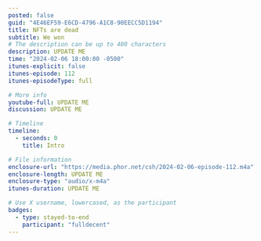 ```yaml
---
posted: false
guid: "4E46EF59-E6CD-4796-A1C8-90EECC5D1194"
title: NFTs are dead
subtitle: We won
# The description can be up to 400 characters
description: UPDATE ME 
time: "2024-02-06 18:00:00 -0500"
itunes-explicit: false
itunes-episode: 112
itunes-episodeType: full

# More info
youtube-full: UPDATE ME
discussion: UPDATE ME

# Timeline
timeline:
  - seconds: 0
    title: Intro

# File information
enclosure-url: "https://media.phor.net/csh/2024-02-06-episode-112.m4a"
enclosure-length: UPDATE ME
enclosure-type: "audio/x-m4a"
itunes-duration: UPDATE ME

# Use X username, lowercased, as the participant
badges:
  - type: stayed-to-end
    participant: "fulldecent"
---
```


<!--end of quick notes-->

